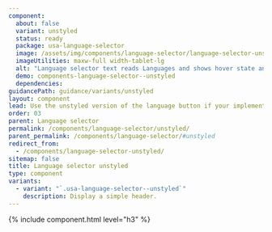 ```yaml
---
component:
  about: false
  variant: unstyled
  status: ready
  package: usa-language-selector
  image: /assets/img/components/language-selector/language-selector-unstyled-example.webp
  imageUtilities: maxw-full width-tablet-lg
  alt: "Language selector text reads Languages and shows hover state and a dropdown menu with language options. The selected language in the dropdown is underlined on hover."
  demo: components-language-selector--unstyled
  dependencies:
guidancePath: guidance/variants/unstyled
layout: component
lead: Use the unstyled version of the language button if your implementation calls for a link, or must be placed in a secondary navigation section with other links.
order: 03
parent: Language selector
permalink: /components/language-selector/unstyled/
parent_permalink: /components/language-selector/#unstyled
redirect_from:
  - /components/language-selector-unstyled/
sitemap: false
title: Language selector unstyled
type: component
variants:
  - variant: "`.usa-language-selector--unstyled`"
    description: Display a simple header.
---
```


{% include component.html level="h3" %}
